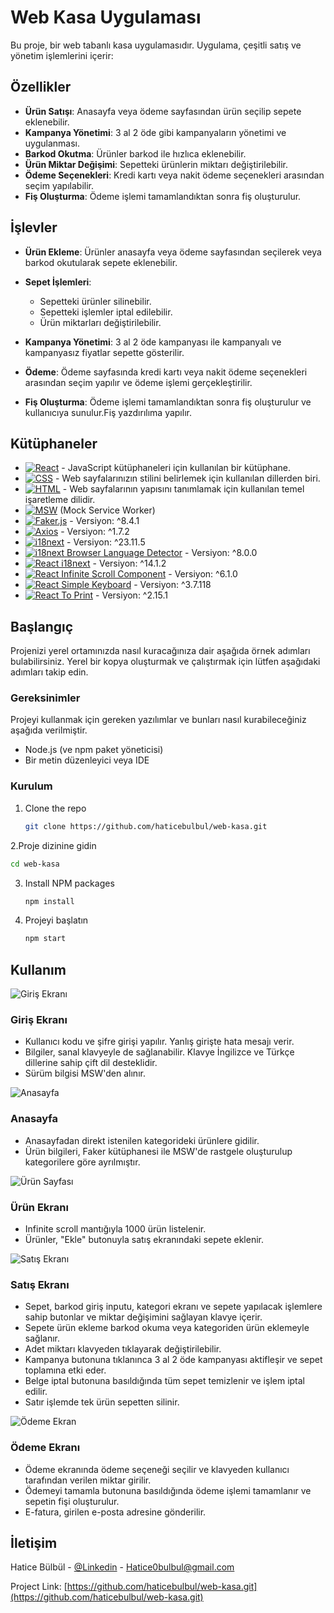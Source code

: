 


# Web Kasa Uygulaması

Bu proje, bir web tabanlı kasa uygulamasıdır. Uygulama, çeşitli satış ve yönetim işlemlerini içerir:

## Özellikler

- **Ürün Satışı**: Anasayfa veya ödeme sayfasından ürün seçilip sepete eklenebilir.
- **Kampanya Yönetimi**: 3 al 2 öde gibi kampanyaların yönetimi ve uygulanması.
- **Barkod Okutma**: Ürünler barkod ile hızlıca eklenebilir.
- **Ürün Miktar Değişimi**: Sepetteki ürünlerin miktarı değiştirilebilir.
- **Ödeme Seçenekleri**: Kredi kartı veya nakit ödeme seçenekleri arasından seçim yapılabilir.
- **Fiş Oluşturma**: Ödeme işlemi tamamlandıktan sonra fiş oluşturulur.

## İşlevler

- **Ürün Ekleme**: Ürünler anasayfa veya ödeme sayfasından seçilerek veya barkod okutularak sepete eklenebilir.
  
- **Sepet İşlemleri**:
  - Sepetteki ürünler silinebilir.
  - Sepetteki işlemler iptal edilebilir.
  - Ürün miktarları değiştirilebilir.
  
- **Kampanya Yönetimi**: 3 al 2 öde kampanyası ile kampanyalı ve kampanyasız fiyatlar sepette gösterilir.
  
- **Ödeme**: Ödeme sayfasında kredi kartı veya nakit ödeme seçenekleri arasından seçim yapılır ve ödeme işlemi gerçekleştirilir.
  
- **Fiş Oluşturma**: Ödeme işlemi tamamlandıktan sonra fiş oluşturulur ve kullanıcıya sunulur.Fiş yazdırılıma yapılır.



## Kütüphaneler

* [![React][React.js]][React-url] - JavaScript kütüphaneleri için kullanılan bir kütüphane.
* [![CSS][CSS.js]][CSS-url] - Web sayfalarınızın stilini belirlemek için kullanılan dillerden biri.
* [![HTML][HTML.js]][HTML-url] - Web sayfalarının yapısını tanımlamak için kullanılan temel işaretleme dilidir.
* [![MSW][MSW.js]][MSW-url] (Mock Service Worker)
* [![Faker.js][Faker.js]][Faker-url] - Versiyon: ^8.4.1
* [![Axios][Axios.js]][Axios-url] - Versiyon: ^1.7.2
* [![i18next][i18next.js]][i18next-url] - Versiyon: ^23.11.5
* [![i18next Browser Language Detector][i18next-BLD.js]][i18next-BLD-url] - Versiyon: ^8.0.0
* [![React i18next][React-i18next.js]][React-i18next-url] - Versiyon: ^14.1.2
* [![React Infinite Scroll Component][React-Infinite-Scroll-Component.js]][React-Infinite-Scroll-Component-url] - Versiyon: ^6.1.0
* [![React Simple Keyboard][React-Simple-Keyboard.js]][React-Simple-Keyboard-url] - Versiyon: ^3.7.118
* [![React To Print][React-To-Print.js]][React-To-Print-url] - Versiyon: ^2.15.1






<!-- GETTING STARTED -->
<!-- BAŞLANGIÇ -->
## Başlangıç

Projenizi yerel ortamınızda nasıl kuracağınıza dair aşağıda örnek adımları bulabilirsiniz. Yerel bir kopya oluşturmak ve çalıştırmak için lütfen aşağıdaki adımları takip edin.

### Gereksinimler

Projeyi kullanmak için gereken yazılımlar ve bunları nasıl kurabileceğiniz aşağıda verilmiştir.
- Node.js (ve npm paket yöneticisi)
- Bir metin düzenleyici veya IDE

### Kurulum


1. Clone the repo
   ```sh
   git clone https://github.com/haticebulbul/web-kasa.git
   ```
2.Proje dizinine gidin
  ```sh
  cd web-kasa
  ```
3. Install NPM packages
   ```sh
   npm install
   ```
4. Projeyi başlatın 
    ```sh
   npm start
   ```




<!-- USAGE EXAMPLES -->
## Kullanım
![Giriş Ekranı](GirişEkranı.png)
### Giriş Ekranı
- Kullanıcı kodu ve şifre girişi yapılır. Yanlış girişte hata mesajı verir.
- Bilgiler, sanal klavyeyle de sağlanabilir. Klavye İngilizce ve Türkçe dillerine sahip çift dil desteklidir.
- Sürüm bilgisi MSW'den alınır.

  
![Anasayfa](Anasayfa.png)
### Anasayfa
- Anasayfadan direkt istenilen kategorideki ürünlere gidilir.
- Ürün bilgileri, Faker kütüphanesi ile MSW'de rastgele oluşturulup kategorilere göre ayrılmıştır.

  
![Ürün Sayfası](ÜrünSayfası.png)
### Ürün Ekranı
- Infinite scroll mantığıyla 1000 ürün listelenir.
- Ürünler, "Ekle" butonuyla satış ekranındaki sepete eklenir.

  
![Satış Ekranı](SatışEkranı.png)
### Satış Ekranı
- Sepet, barkod giriş inputu, kategori ekranı ve sepete yapılacak işlemlere sahip butonlar ve miktar değişimini sağlayan klavye içerir.
- Sepete ürün ekleme barkod okuma veya kategoriden ürün eklemeyle sağlanır.
- Adet miktarı klavyeden tıklayarak değiştirilebilir.
- Kampanya butonuna tıklanınca 3 al 2 öde kampanyası aktifleşir ve sepet toplamına etki eder.
- Belge iptal butonuna basıldığında tüm sepet temizlenir ve işlem iptal edilir.
- Satır işlemde tek ürün sepetten silinir.

  
![Ödeme Ekran](ÖdemeEkran.png)
### Ödeme Ekranı
- Ödeme ekranında ödeme seçeneği seçilir ve klavyeden kullanıcı tarafından verilen miktar girilir.
- Ödemeyi tamamla butonuna basıldığında ödeme işlemi tamamlanır ve sepetin fişi oluşturulur.
- E-fatura, girilen e-posta adresine gönderilir.






<!-- CONTACT -->
## İletişim
Hatice Bülbül - [@Linkedin](www.linkedin.com/in/haticebülbül) - Hatice0bulbul@gmail.com

Project Link: [https://github.com/haticebulbul/web-kasa.git](https://github.com/haticebulbul/web-kasa.git)




[React.js]: https://img.shields.io/badge/React-20232A?style=for-the-badge&logo=react&logoColor=61DAFB
[React-url]: https://reactjs.org/
[CSS.js]: https://img.shields.io/badge/CSS-239120?style=for-the-badge&logo=css3&logoColor=white
[CSS-url]: https://developer.mozilla.org/en-US/docs/Web/CSS
[HTML.js]: https://img.shields.io/badge/HTML-E34F26?style=for-the-badge&logo=html5&logoColor=white
[HTML-url]: https://developer.mozilla.org/en-US/docs/Web/HTML
[MSW.js]: https://img.shields.io/badge/MSW-20232A?style=for-the-badge&logo=msw&logoColor=61DAFB
[MSW-url]: https://mswjs.io/
[Faker.js]: https://img.shields.io/badge/Faker-20232A?style=for-the-badge&logo=faker&logoColor=61DAFB
[Faker-url]: https://www.npmjs.com/package/@faker-js/faker
[Axios.js]: https://img.shields.io/badge/Axios-20232A?style=for-the-badge&logo=axios&logoColor=61DAFB
[Axios-url]: https://www.npmjs.com/package/axios
[i18next.js]: https://img.shields.io/badge/i18next-20232A?style=for-the-badge&logo=i18next&logoColor=61DAFB
[i18next-url]: https://www.npmjs.com/package/i18next
[i18next-BLD.js]: https://img.shields.io/badge/i18next_Browser_Language_Detector-20232A?style=for-the-badge&logo=i18next&logoColor=61DAFB
[i18next-BLD-url]: https://www.npmjs.com/package/i18next-browser-languagedetector
[React-i18next.js]: https://img.shields.io/badge/React_i18next-20232A?style=for-the-badge&logo=react&logoColor=61DAFB
[React-To-Print.js]: https://react-to-print.js.org/logo.svg
[React-To-Print-url]: https://react-to-print.js.org

[React-i18next-url]: https://www.npmjs.com/package/react-i18next
[React-Infinite-Scroll-Component.js]: https://img.shields.io/badge/React_Infinite_Scroll_Component-20232A?style=for-the-badge&logo=react&logoColor=61DAFB
[React-Infinite-Scroll-Component-url]: https://www.npmjs.com/package/react-infinite-scroll-component
[React-Simple-Keyboard.js]: https://img.shields.io/badge/React_Simple_Keyboard-20232A?style=for-the-badge&logo=react&logoColor=61DAFB
[React-Simple-Keyboard-url]: https://www.npmjs.com/package/react-simple-keyboard
